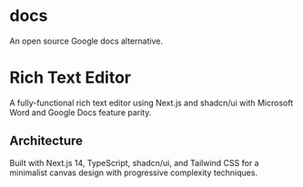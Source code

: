 # docs
An open source Google docs alternative.

# Rich Text Editor

A fully-functional rich text editor using Next.js and shadcn/ui with Microsoft Word and Google Docs feature parity.

## Architecture

Built with Next.js 14, TypeScript, shadcn/ui, and Tailwind CSS for a minimalist canvas design with progressive complexity techniques.

